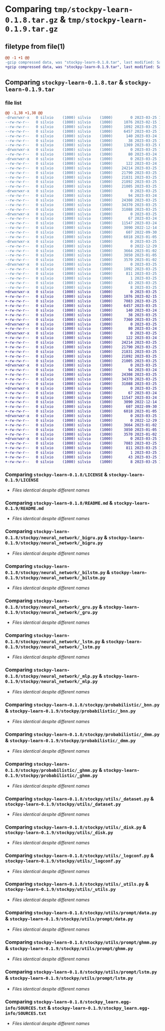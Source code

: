# Comparing `tmp/stockpy-learn-0.1.8.tar.gz` & `tmp/stockpy-learn-0.1.9.tar.gz`

## filetype from file(1)

```diff
@@ -1 +1 @@
-gzip compressed data, was "stockpy-learn-0.1.8.tar", last modified: Sat Mar 25 11:34:22 2023, max compression
+gzip compressed data, was "stockpy-learn-0.1.9.tar", last modified: Sat Mar 25 11:36:42 2023, max compression
```

## Comparing `stockpy-learn-0.1.8.tar` & `stockpy-learn-0.1.9.tar`

### file list

```diff
@@ -1,38 +1,38 @@
-drwxrwxr-x   0 silvio    (1000) silvio    (1000)        0 2023-03-25 11:34:22.776512 stockpy-learn-0.1.8/
--rw-rw-r--   0 silvio    (1000) silvio    (1000)     1076 2023-02-15 15:14:44.000000 stockpy-learn-0.1.8/LICENSE
--rw-rw-r--   0 silvio    (1000) silvio    (1000)     1092 2023-03-25 11:34:22.776512 stockpy-learn-0.1.8/PKG-INFO
--rw-rw-r--   0 silvio    (1000) silvio    (1000)     6457 2023-03-25 11:30:57.000000 stockpy-learn-0.1.8/README.md
--rw-rw-r--   0 silvio    (1000) silvio    (1000)      140 2023-03-24 10:58:06.000000 stockpy-learn-0.1.8/pyproject.toml
--rw-rw-r--   0 silvio    (1000) silvio    (1000)       38 2023-03-25 11:34:22.776512 stockpy-learn-0.1.8/setup.cfg
--rw-rw-r--   0 silvio    (1000) silvio    (1000)     1369 2023-03-25 09:59:09.000000 stockpy-learn-0.1.8/setup.py
-drwxrwxr-x   0 silvio    (1000) silvio    (1000)        0 2023-03-25 11:34:22.772512 stockpy-learn-0.1.8/stockpy/
--rw-rw-r--   0 silvio    (1000) silvio    (1000)       80 2023-03-24 12:12:27.000000 stockpy-learn-0.1.8/stockpy/__init__.py
-drwxrwxr-x   0 silvio    (1000) silvio    (1000)        0 2023-03-25 11:34:22.772512 stockpy-learn-0.1.8/stockpy/neural_network/
--rw-rw-r--   0 silvio    (1000) silvio    (1000)      122 2023-03-24 12:12:44.000000 stockpy-learn-0.1.8/stockpy/neural_network/__init__.py
--rw-rw-r--   0 silvio    (1000) silvio    (1000)    24214 2023-03-25 11:26:50.000000 stockpy-learn-0.1.8/stockpy/neural_network/_bigru.py
--rw-rw-r--   0 silvio    (1000) silvio    (1000)    21790 2023-03-25 11:26:55.000000 stockpy-learn-0.1.8/stockpy/neural_network/_bilstm.py
--rw-rw-r--   0 silvio    (1000) silvio    (1000)    21831 2023-03-25 11:26:59.000000 stockpy-learn-0.1.8/stockpy/neural_network/_gru.py
--rw-rw-r--   0 silvio    (1000) silvio    (1000)    21892 2023-03-25 11:26:53.000000 stockpy-learn-0.1.8/stockpy/neural_network/_lstm.py
--rw-rw-r--   0 silvio    (1000) silvio    (1000)    21005 2023-03-25 11:26:57.000000 stockpy-learn-0.1.8/stockpy/neural_network/_mlp.py
-drwxrwxr-x   0 silvio    (1000) silvio    (1000)        0 2023-03-25 11:34:22.772512 stockpy-learn-0.1.8/stockpy/probabilistic/
--rw-rw-r--   0 silvio    (1000) silvio    (1000)       94 2023-03-24 12:13:22.000000 stockpy-learn-0.1.8/stockpy/probabilistic/__init__.py
--rw-rw-r--   0 silvio    (1000) silvio    (1000)    24308 2023-03-25 11:02:45.000000 stockpy-learn-0.1.8/stockpy/probabilistic/_bnn.py
--rw-rw-r--   0 silvio    (1000) silvio    (1000)    34370 2023-03-25 11:10:39.000000 stockpy-learn-0.1.8/stockpy/probabilistic/_dmm.py
--rw-rw-r--   0 silvio    (1000) silvio    (1000)    31088 2023-03-25 11:12:34.000000 stockpy-learn-0.1.8/stockpy/probabilistic/_ghmm.py
-drwxrwxr-x   0 silvio    (1000) silvio    (1000)        0 2023-03-25 11:34:22.772512 stockpy-learn-0.1.8/stockpy/utils/
--rw-rw-r--   0 silvio    (1000) silvio    (1000)       67 2023-03-24 12:15:21.000000 stockpy-learn-0.1.8/stockpy/utils/__init__.py
--rw-rw-r--   0 silvio    (1000) silvio    (1000)    11547 2023-03-24 15:37:54.000000 stockpy-learn-0.1.8/stockpy/utils/_dataset.py
--rw-rw-r--   0 silvio    (1000) silvio    (1000)     3090 2022-12-14 15:08:27.000000 stockpy-learn-0.1.8/stockpy/utils/_disk.py
--rw-rw-r--   0 silvio    (1000) silvio    (1000)      607 2022-09-30 12:25:40.000000 stockpy-learn-0.1.8/stockpy/utils/_logconf.py
--rw-rw-r--   0 silvio    (1000) silvio    (1000)     6018 2023-01-05 12:00:39.000000 stockpy-learn-0.1.8/stockpy/utils/_utils.py
-drwxrwxr-x   0 silvio    (1000) silvio    (1000)        0 2023-03-25 11:34:22.772512 stockpy-learn-0.1.8/stockpy/utils/prompt/
--rw-rw-r--   0 silvio    (1000) silvio    (1000)        0 2022-12-29 19:04:34.000000 stockpy-learn-0.1.8/stockpy/utils/prompt/__init__.py
--rw-rw-r--   0 silvio    (1000) silvio    (1000)     3664 2023-01-02 10:46:39.000000 stockpy-learn-0.1.8/stockpy/utils/prompt/data.py
--rw-rw-r--   0 silvio    (1000) silvio    (1000)     3850 2023-01-05 16:33:37.000000 stockpy-learn-0.1.8/stockpy/utils/prompt/ghmm.py
--rw-rw-r--   0 silvio    (1000) silvio    (1000)     3570 2023-01-02 11:36:50.000000 stockpy-learn-0.1.8/stockpy/utils/prompt/lstm.py
-drwxrwxr-x   0 silvio    (1000) silvio    (1000)        0 2023-03-25 11:34:22.772512 stockpy-learn-0.1.8/stockpy_learn.egg-info/
--rw-rw-r--   0 silvio    (1000) silvio    (1000)     1092 2023-03-25 11:34:22.000000 stockpy-learn-0.1.8/stockpy_learn.egg-info/PKG-INFO
--rw-rw-r--   0 silvio    (1000) silvio    (1000)      811 2023-03-25 11:34:22.000000 stockpy-learn-0.1.8/stockpy_learn.egg-info/SOURCES.txt
--rw-rw-r--   0 silvio    (1000) silvio    (1000)        1 2023-03-25 11:34:22.000000 stockpy-learn-0.1.8/stockpy_learn.egg-info/dependency_links.txt
--rw-rw-r--   0 silvio    (1000) silvio    (1000)       43 2023-03-25 11:34:22.000000 stockpy-learn-0.1.8/stockpy_learn.egg-info/requires.txt
--rw-rw-r--   0 silvio    (1000) silvio    (1000)        8 2023-03-25 11:34:22.000000 stockpy-learn-0.1.8/stockpy_learn.egg-info/top_level.txt
+drwxrwxr-x   0 silvio    (1000) silvio    (1000)        0 2023-03-25 11:36:42.561681 stockpy-learn-0.1.9/
+-rw-rw-r--   0 silvio    (1000) silvio    (1000)     1076 2023-02-15 15:14:44.000000 stockpy-learn-0.1.9/LICENSE
+-rw-rw-r--   0 silvio    (1000) silvio    (1000)     7083 2023-03-25 11:36:42.561681 stockpy-learn-0.1.9/PKG-INFO
+-rw-rw-r--   0 silvio    (1000) silvio    (1000)     6457 2023-03-25 11:30:57.000000 stockpy-learn-0.1.9/README.md
+-rw-rw-r--   0 silvio    (1000) silvio    (1000)      140 2023-03-24 10:58:06.000000 stockpy-learn-0.1.9/pyproject.toml
+-rw-rw-r--   0 silvio    (1000) silvio    (1000)       38 2023-03-25 11:36:42.561681 stockpy-learn-0.1.9/setup.cfg
+-rw-rw-r--   0 silvio    (1000) silvio    (1000)     7360 2023-03-25 11:36:37.000000 stockpy-learn-0.1.9/setup.py
+drwxrwxr-x   0 silvio    (1000) silvio    (1000)        0 2023-03-25 11:36:42.557681 stockpy-learn-0.1.9/stockpy/
+-rw-rw-r--   0 silvio    (1000) silvio    (1000)       80 2023-03-24 12:12:27.000000 stockpy-learn-0.1.9/stockpy/__init__.py
+drwxrwxr-x   0 silvio    (1000) silvio    (1000)        0 2023-03-25 11:36:42.557681 stockpy-learn-0.1.9/stockpy/neural_network/
+-rw-rw-r--   0 silvio    (1000) silvio    (1000)      122 2023-03-24 12:12:44.000000 stockpy-learn-0.1.9/stockpy/neural_network/__init__.py
+-rw-rw-r--   0 silvio    (1000) silvio    (1000)    24214 2023-03-25 11:26:50.000000 stockpy-learn-0.1.9/stockpy/neural_network/_bigru.py
+-rw-rw-r--   0 silvio    (1000) silvio    (1000)    21790 2023-03-25 11:26:55.000000 stockpy-learn-0.1.9/stockpy/neural_network/_bilstm.py
+-rw-rw-r--   0 silvio    (1000) silvio    (1000)    21831 2023-03-25 11:26:59.000000 stockpy-learn-0.1.9/stockpy/neural_network/_gru.py
+-rw-rw-r--   0 silvio    (1000) silvio    (1000)    21892 2023-03-25 11:26:53.000000 stockpy-learn-0.1.9/stockpy/neural_network/_lstm.py
+-rw-rw-r--   0 silvio    (1000) silvio    (1000)    21005 2023-03-25 11:26:57.000000 stockpy-learn-0.1.9/stockpy/neural_network/_mlp.py
+drwxrwxr-x   0 silvio    (1000) silvio    (1000)        0 2023-03-25 11:36:42.557681 stockpy-learn-0.1.9/stockpy/probabilistic/
+-rw-rw-r--   0 silvio    (1000) silvio    (1000)       94 2023-03-24 12:13:22.000000 stockpy-learn-0.1.9/stockpy/probabilistic/__init__.py
+-rw-rw-r--   0 silvio    (1000) silvio    (1000)    24308 2023-03-25 11:02:45.000000 stockpy-learn-0.1.9/stockpy/probabilistic/_bnn.py
+-rw-rw-r--   0 silvio    (1000) silvio    (1000)    34370 2023-03-25 11:10:39.000000 stockpy-learn-0.1.9/stockpy/probabilistic/_dmm.py
+-rw-rw-r--   0 silvio    (1000) silvio    (1000)    31088 2023-03-25 11:12:34.000000 stockpy-learn-0.1.9/stockpy/probabilistic/_ghmm.py
+drwxrwxr-x   0 silvio    (1000) silvio    (1000)        0 2023-03-25 11:36:42.557681 stockpy-learn-0.1.9/stockpy/utils/
+-rw-rw-r--   0 silvio    (1000) silvio    (1000)       67 2023-03-24 12:15:21.000000 stockpy-learn-0.1.9/stockpy/utils/__init__.py
+-rw-rw-r--   0 silvio    (1000) silvio    (1000)    11547 2023-03-24 15:37:54.000000 stockpy-learn-0.1.9/stockpy/utils/_dataset.py
+-rw-rw-r--   0 silvio    (1000) silvio    (1000)     3090 2022-12-14 15:08:27.000000 stockpy-learn-0.1.9/stockpy/utils/_disk.py
+-rw-rw-r--   0 silvio    (1000) silvio    (1000)      607 2022-09-30 12:25:40.000000 stockpy-learn-0.1.9/stockpy/utils/_logconf.py
+-rw-rw-r--   0 silvio    (1000) silvio    (1000)     6018 2023-01-05 12:00:39.000000 stockpy-learn-0.1.9/stockpy/utils/_utils.py
+drwxrwxr-x   0 silvio    (1000) silvio    (1000)        0 2023-03-25 11:36:42.561681 stockpy-learn-0.1.9/stockpy/utils/prompt/
+-rw-rw-r--   0 silvio    (1000) silvio    (1000)        0 2022-12-29 19:04:34.000000 stockpy-learn-0.1.9/stockpy/utils/prompt/__init__.py
+-rw-rw-r--   0 silvio    (1000) silvio    (1000)     3664 2023-01-02 10:46:39.000000 stockpy-learn-0.1.9/stockpy/utils/prompt/data.py
+-rw-rw-r--   0 silvio    (1000) silvio    (1000)     3850 2023-01-05 16:33:37.000000 stockpy-learn-0.1.9/stockpy/utils/prompt/ghmm.py
+-rw-rw-r--   0 silvio    (1000) silvio    (1000)     3570 2023-01-02 11:36:50.000000 stockpy-learn-0.1.9/stockpy/utils/prompt/lstm.py
+drwxrwxr-x   0 silvio    (1000) silvio    (1000)        0 2023-03-25 11:36:42.561681 stockpy-learn-0.1.9/stockpy_learn.egg-info/
+-rw-rw-r--   0 silvio    (1000) silvio    (1000)     7083 2023-03-25 11:36:42.000000 stockpy-learn-0.1.9/stockpy_learn.egg-info/PKG-INFO
+-rw-rw-r--   0 silvio    (1000) silvio    (1000)      811 2023-03-25 11:36:42.000000 stockpy-learn-0.1.9/stockpy_learn.egg-info/SOURCES.txt
+-rw-rw-r--   0 silvio    (1000) silvio    (1000)        1 2023-03-25 11:36:42.000000 stockpy-learn-0.1.9/stockpy_learn.egg-info/dependency_links.txt
+-rw-rw-r--   0 silvio    (1000) silvio    (1000)       43 2023-03-25 11:36:42.000000 stockpy-learn-0.1.9/stockpy_learn.egg-info/requires.txt
+-rw-rw-r--   0 silvio    (1000) silvio    (1000)        8 2023-03-25 11:36:42.000000 stockpy-learn-0.1.9/stockpy_learn.egg-info/top_level.txt
```

### Comparing `stockpy-learn-0.1.8/LICENSE` & `stockpy-learn-0.1.9/LICENSE`

 * *Files identical despite different names*

### Comparing `stockpy-learn-0.1.8/README.md` & `stockpy-learn-0.1.9/README.md`

 * *Files identical despite different names*

### Comparing `stockpy-learn-0.1.8/stockpy/neural_network/_bigru.py` & `stockpy-learn-0.1.9/stockpy/neural_network/_bigru.py`

 * *Files identical despite different names*

### Comparing `stockpy-learn-0.1.8/stockpy/neural_network/_bilstm.py` & `stockpy-learn-0.1.9/stockpy/neural_network/_bilstm.py`

 * *Files identical despite different names*

### Comparing `stockpy-learn-0.1.8/stockpy/neural_network/_gru.py` & `stockpy-learn-0.1.9/stockpy/neural_network/_gru.py`

 * *Files identical despite different names*

### Comparing `stockpy-learn-0.1.8/stockpy/neural_network/_lstm.py` & `stockpy-learn-0.1.9/stockpy/neural_network/_lstm.py`

 * *Files identical despite different names*

### Comparing `stockpy-learn-0.1.8/stockpy/neural_network/_mlp.py` & `stockpy-learn-0.1.9/stockpy/neural_network/_mlp.py`

 * *Files identical despite different names*

### Comparing `stockpy-learn-0.1.8/stockpy/probabilistic/_bnn.py` & `stockpy-learn-0.1.9/stockpy/probabilistic/_bnn.py`

 * *Files identical despite different names*

### Comparing `stockpy-learn-0.1.8/stockpy/probabilistic/_dmm.py` & `stockpy-learn-0.1.9/stockpy/probabilistic/_dmm.py`

 * *Files identical despite different names*

### Comparing `stockpy-learn-0.1.8/stockpy/probabilistic/_ghmm.py` & `stockpy-learn-0.1.9/stockpy/probabilistic/_ghmm.py`

 * *Files identical despite different names*

### Comparing `stockpy-learn-0.1.8/stockpy/utils/_dataset.py` & `stockpy-learn-0.1.9/stockpy/utils/_dataset.py`

 * *Files identical despite different names*

### Comparing `stockpy-learn-0.1.8/stockpy/utils/_disk.py` & `stockpy-learn-0.1.9/stockpy/utils/_disk.py`

 * *Files identical despite different names*

### Comparing `stockpy-learn-0.1.8/stockpy/utils/_logconf.py` & `stockpy-learn-0.1.9/stockpy/utils/_logconf.py`

 * *Files identical despite different names*

### Comparing `stockpy-learn-0.1.8/stockpy/utils/_utils.py` & `stockpy-learn-0.1.9/stockpy/utils/_utils.py`

 * *Files identical despite different names*

### Comparing `stockpy-learn-0.1.8/stockpy/utils/prompt/data.py` & `stockpy-learn-0.1.9/stockpy/utils/prompt/data.py`

 * *Files identical despite different names*

### Comparing `stockpy-learn-0.1.8/stockpy/utils/prompt/ghmm.py` & `stockpy-learn-0.1.9/stockpy/utils/prompt/ghmm.py`

 * *Files identical despite different names*

### Comparing `stockpy-learn-0.1.8/stockpy/utils/prompt/lstm.py` & `stockpy-learn-0.1.9/stockpy/utils/prompt/lstm.py`

 * *Files identical despite different names*

### Comparing `stockpy-learn-0.1.8/stockpy_learn.egg-info/SOURCES.txt` & `stockpy-learn-0.1.9/stockpy_learn.egg-info/SOURCES.txt`

 * *Files identical despite different names*

